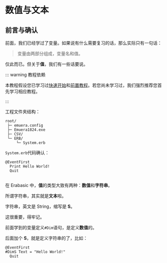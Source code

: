 # 数值与文本

## 前言与确认

前面，我们已经学过了变量。如果说有什么需要复习的话，那么实际只有一句话：

> 变量由两部分组成，变量名和值。

仅此而已。但关于**值**，我们有一些话要说。

::: warning 教程依赖

本教程假设您已学习过[快速开始](../Quick_Start)和[前置教程](./)。若您尚未学习过，我们强烈推荐您首先学习相应教程。

:::

工程文件夹结构：

```
root/
 ├─ emuera.config
 ├─ Emuera1824.exe
 ├─ CSV/
 └─ ERB/
     └─ System.erb
```

`System.erb`代码确认：

```basic
@EventFirst
  Print Hello World!
  Quit
```

## 



在 Erabasic 中，**值**的类型大致有两种：**数值**和**字符串**。

所谓字符串，其实就是**文本**啦。

字符串，英文是 String，缩写是 **S**。

这很重要，得牢记。

前面学到的变量定义`#Dim`语句，是定义**数值**的。

后面加个 **S**，就是定义字符串的了，比如：

```basic
@EventFirst
#DimS Text = "Hello World!"
  Quit
```

